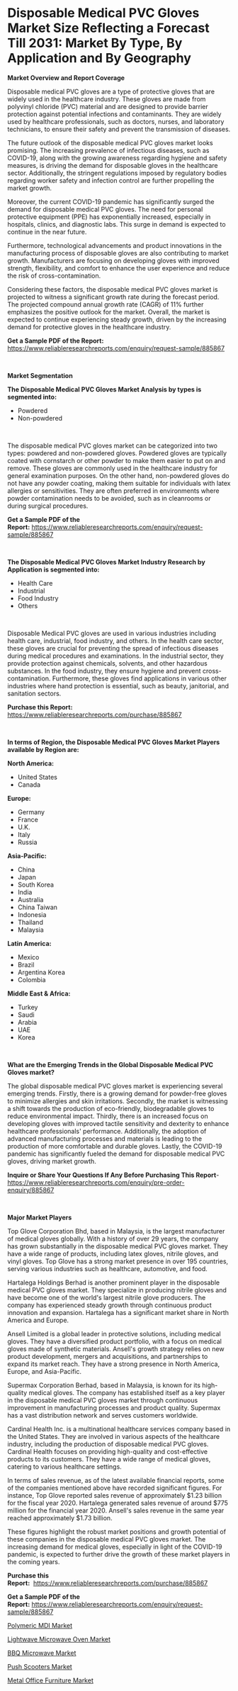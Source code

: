 <p><h1>Disposable Medical PVC Gloves Market Size Reflecting a Forecast Till 2031: Market By Type, By Application and By Geography</h1></p><p><strong>Market Overview and Report Coverage</strong></p>
<p><p>Disposable medical PVC gloves are a type of protective gloves that are widely used in the healthcare industry. These gloves are made from polyvinyl chloride (PVC) material and are designed to provide barrier protection against potential infections and contaminants. They are widely used by healthcare professionals, such as doctors, nurses, and laboratory technicians, to ensure their safety and prevent the transmission of diseases.</p><p>The future outlook of the disposable medical PVC gloves market looks promising. The increasing prevalence of infectious diseases, such as COVID-19, along with the growing awareness regarding hygiene and safety measures, is driving the demand for disposable gloves in the healthcare sector. Additionally, the stringent regulations imposed by regulatory bodies regarding worker safety and infection control are further propelling the market growth.</p><p>Moreover, the current COVID-19 pandemic has significantly surged the demand for disposable medical PVC gloves. The need for personal protective equipment (PPE) has exponentially increased, especially in hospitals, clinics, and diagnostic labs. This surge in demand is expected to continue in the near future.</p><p>Furthermore, technological advancements and product innovations in the manufacturing process of disposable gloves are also contributing to market growth. Manufacturers are focusing on developing gloves with improved strength, flexibility, and comfort to enhance the user experience and reduce the risk of cross-contamination.</p><p>Considering these factors, the disposable medical PVC gloves market is projected to witness a significant growth rate during the forecast period. The projected compound annual growth rate (CAGR) of 11% further emphasizes the positive outlook for the market. Overall, the market is expected to continue experiencing steady growth, driven by the increasing demand for protective gloves in the healthcare industry.</p></p>
<p><strong>Get a Sample PDF of the Report:</strong> <a href="https://www.reliableresearchreports.com/enquiry/request-sample/885867">https://www.reliableresearchreports.com/enquiry/request-sample/885867</a></p>
<p>&nbsp;</p>
<p><strong>Market Segmentation</strong></p>
<p><strong>The Disposable Medical PVC Gloves Market Analysis by types is segmented into:</strong></p>
<p><ul><li>Powdered</li><li>Non-powdered</li></ul></p>
<p>&nbsp;</p>
<p><p>The disposable medical PVC gloves market can be categorized into two types: powdered and non-powdered gloves. Powdered gloves are typically coated with cornstarch or other powder to make them easier to put on and remove. These gloves are commonly used in the healthcare industry for general examination purposes. On the other hand, non-powdered gloves do not have any powder coating, making them suitable for individuals with latex allergies or sensitivities. They are often preferred in environments where powder contamination needs to be avoided, such as in cleanrooms or during surgical procedures.</p></p>
<p><strong>Get a Sample PDF of the Report:</strong>&nbsp;<a href="https://www.reliableresearchreports.com/enquiry/request-sample/885867">https://www.reliableresearchreports.com/enquiry/request-sample/885867</a></p>
<p>&nbsp;</p>
<p><strong>The Disposable Medical PVC Gloves Market Industry Research by Application is segmented into:</strong></p>
<p><ul><li>Health Care</li><li>Industrial</li><li>Food Industry</li><li>Others</li></ul></p>
<p>&nbsp;</p>
<p><p>Disposable Medical PVC gloves are used in various industries including health care, industrial, food industry, and others. In the health care sector, these gloves are crucial for preventing the spread of infectious diseases during medical procedures and examinations. In the industrial sector, they provide protection against chemicals, solvents, and other hazardous substances. In the food industry, they ensure hygiene and prevent cross-contamination. Furthermore, these gloves find applications in various other industries where hand protection is essential, such as beauty, janitorial, and sanitation sectors.</p></p>
<p><strong>Purchase this Report:</strong>&nbsp; <a href="https://www.reliableresearchreports.com/purchase/885867">https://www.reliableresearchreports.com/purchase/885867</a></p>
<p>&nbsp;</p>
<p><strong>In terms of Region, the Disposable Medical PVC Gloves Market Players available by Region are:</strong></p>
<p>
    <p> <strong> North America: </strong>
        <ul>
            <li>United States</li>
            <li>Canada</li>
        </ul>
        </p> 
    <p> <strong> Europe: </strong>
        <ul>
            <li>Germany</li>
            <li>France</li>
            <li>U.K.</li>
            <li>Italy</li>
            <li>Russia</li>
        </ul>
        </p> 
    <p> <strong> Asia-Pacific: </strong>
        <ul>
            <li>China</li>
            <li>Japan</li>
            <li>South Korea</li>
            <li>India</li>
            <li>Australia</li>
            <li>China Taiwan</li>
            <li>Indonesia</li>
            <li>Thailand</li>
            <li>Malaysia</li>
        </ul>
        </p> 
    <p> <strong> Latin America: </strong>
        <ul>
            <li>Mexico</li>
            <li>Brazil</li>
            <li>Argentina Korea</li>
            <li>Colombia</li>
        </ul>
        </p> 
    <p> <strong> Middle East & Africa: </strong>
        <ul>
            <li>Turkey</li>
            <li>Saudi</li>
            <li>Arabia</li>
            <li>UAE</li>
            <li>Korea</li>
        </ul>
    </p>
    </p>
<p>&nbsp;</p>
<p><strong>What are the Emerging Trends in the Global Disposable Medical PVC Gloves market?</strong></p>
<p><p>The global disposable medical PVC gloves market is experiencing several emerging trends. Firstly, there is a growing demand for powder-free gloves to minimize allergies and skin irritations. Secondly, the market is witnessing a shift towards the production of eco-friendly, biodegradable gloves to reduce environmental impact. Thirdly, there is an increased focus on developing gloves with improved tactile sensitivity and dexterity to enhance healthcare professionals' performance. Additionally, the adoption of advanced manufacturing processes and materials is leading to the production of more comfortable and durable gloves. Lastly, the COVID-19 pandemic has significantly fueled the demand for disposable medical PVC gloves, driving market growth.</p></p>
<p><strong>Inquire or Share Your Questions If Any Before Purchasing This Report</strong>- <a href="https://www.reliableresearchreports.com/enquiry/pre-order-enquiry/885867">https://www.reliableresearchreports.com/enquiry/pre-order-enquiry/885867</a></p>
<p>&nbsp;</p>
<p><strong>Major Market Players</strong></p>
<p><p>Top Glove Corporation Bhd, based in Malaysia, is the largest manufacturer of medical gloves globally. With a history of over 29 years, the company has grown substantially in the disposable medical PVC gloves market. They have a wide range of products, including latex gloves, nitrile gloves, and vinyl gloves. Top Glove has a strong market presence in over 195 countries, serving various industries such as healthcare, automotive, and food.</p><p>Hartalega Holdings Berhad is another prominent player in the disposable medical PVC gloves market. They specialize in producing nitrile gloves and have become one of the world's largest nitrile glove producers. The company has experienced steady growth through continuous product innovation and expansion. Hartalega has a significant market share in North America and Europe.</p><p>Ansell Limited is a global leader in protective solutions, including medical gloves. They have a diversified product portfolio, with a focus on medical gloves made of synthetic materials. Ansell's growth strategy relies on new product development, mergers and acquisitions, and partnerships to expand its market reach. They have a strong presence in North America, Europe, and Asia-Pacific.</p><p>Supermax Corporation Berhad, based in Malaysia, is known for its high-quality medical gloves. The company has established itself as a key player in the disposable medical PVC gloves market through continuous improvement in manufacturing processes and product quality. Supermax has a vast distribution network and serves customers worldwide.</p><p>Cardinal Health Inc. is a multinational healthcare services company based in the United States. They are involved in various aspects of the healthcare industry, including the production of disposable medical PVC gloves. Cardinal Health focuses on providing high-quality and cost-effective products to its customers. They have a wide range of medical gloves, catering to various healthcare settings.</p><p>In terms of sales revenue, as of the latest available financial reports, some of the companies mentioned above have recorded significant figures. For instance, Top Glove reported sales revenue of approximately $1.23 billion for the fiscal year 2020. Hartalega generated sales revenue of around $775 million for the financial year 2020. Ansell's sales revenue in the same year reached approximately $1.73 billion.</p><p>These figures highlight the robust market positions and growth potential of these companies in the disposable medical PVC gloves market. The increasing demand for medical gloves, especially in light of the COVID-19 pandemic, is expected to further drive the growth of these market players in the coming years.</p></p>
<p><strong>Purchase this Report:</strong>&nbsp;&nbsp;<a href="https://www.reliableresearchreports.com/purchase/885867">https://www.reliableresearchreports.com/purchase/885867</a></p>
<p></p>
<p><strong>Get a Sample PDF of the Report:</strong>&nbsp;<a href="https://www.reliableresearchreports.com/enquiry/request-sample/885867">https://www.reliableresearchreports.com/enquiry/request-sample/885867</a></p>
<p><p><a href="https://www.linkedin.com/pulse/polymeric-mdi-market-insights-players-forecast-till-2030-50bae/">Polymeric MDI Market</a></p><p><a href="https://github.com/juniordelafrance/Market-Research-Report-List-1/blob/main/lightwave-microwave-oven-market.md">Lightwave Microwave Oven Market</a></p><p><a href="https://github.com/irfadac/Market-Research-Report-List-1/blob/main/bbq-microwave-market.md">BBQ Microwave Market</a></p><p><a href="https://github.com/yoshih12/Market-Research-Report-List-1/blob/main/push-scooters-market.md">Push Scooters Market</a></p><p><a href="https://github.com/indrystar/Market-Research-Report-List-1/blob/main/metal-office-furniture-market.md">Metal Office Furniture Market</a></p></p>